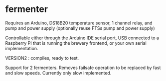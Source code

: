 # fermenter

Requires an Arduino, DS18B20 temperature sensor, 1 channel relay, and pump and power supply (optionally reuse FTSs pump and power supply)

Controllable either through the Arduino IDE serial port, USB connected to a Raspberry PI that is running the brewery frontend, or your own serial implementation.

VERSION2 : compiles, ready to test.

Support for 2 fermenters. Removes failsafe operation to be replaced by fast and slow speeds. Currently only slow implemented.
